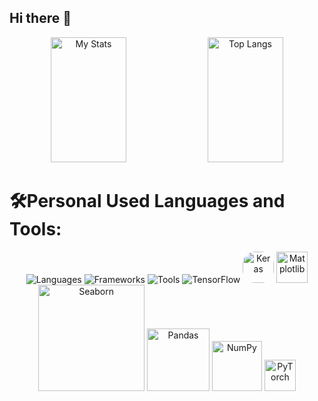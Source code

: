 ## Hi there 👋
<div align="center">
  <img alt="My Stats" width="49%"  height="200px" src="https://github-readme-stats.vercel.app/api?username=alibelhrak">
  <img alt="Top Langs" width="49%"  height="200px" src="https://github-readme-stats.vercel.app/api/top-langs/?username=alibelhrak&layout=compact">
</div>



# 🛠Personal Used Languages and Tools:

<div align="center">
  <img src="https://skillicons.dev/icons?i=html,css,javascript,typescript,python,java,c,php" alt="Languages" />
  <img src="https://skillicons.dev/icons?i=react,angular,express" alt="Frameworks" />
  <img src="https://skillicons.dev/icons?i=intellij,git,bootstrap,mysql,mongodb,nodejs" alt="Tools" />
  <!-- TensorFlow & Keras -->
  <img src="https://skillicons.dev/icons?i=tensorflow" alt="TensorFlow" />
  <img src="https://upload.wikimedia.org/wikipedia/commons/a/ae/Keras_logo.svg" alt="Keras" width="50" style="border-radius: 20px;" />
  
  <!-- Matplotlib & Seaborn -->
  <img src="https://upload.wikimedia.org/wikipedia/commons/8/84/Matplotlib_icon.svg" alt="Matplotlib" width="50" />
  <img src="https://seaborn.pydata.org/_static/logo-wide-lightbg.svg" alt="Seaborn" width="170" />
  
  <!-- Pandas -->
  <img src="https://upload.wikimedia.org/wikipedia/commons/e/ed/Pandas_logo.svg" alt="Pandas" width="100" />
  <img src="https://upload.wikimedia.org/wikipedia/commons/3/31/NumPy_logo_2020.svg" alt="NumPy" width="80" />
  
  <!-- PyTorch -->
  <img src="https://upload.wikimedia.org/wikipedia/commons/1/10/PyTorch_logo_icon.svg" alt="PyTorch" width="50" />
  
  
  
</div>

<!--
**nightitachi/nightitachi** is a ✨ _special_ ✨ repository because its `README.md` (this file) appears on your GitHub profile.

Here are some ideas to get you started:

- 🔭 I’m currently working on ...
- 🌱 I’m currently learning ...
- 👯 I’m looking to collaborate on ...
- 🤔 I’m looking for help with ...
- 💬 Ask me about ...
- 📫 How to reach me: ...
- 😄 Pronouns: ...
- ⚡ Fun fact: ...
-->

